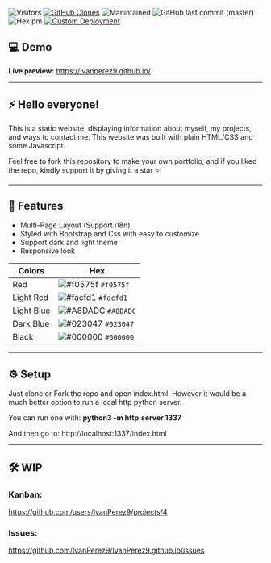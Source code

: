 <!-- ![visitor badge](https://visitor-badge.glitch.me/badge?page_id=IvanPerez9.github.io) -->

![Visitors](https://api.visitorbadge.io/api/visitors?path=https%3A%2F%2Fgithub.com%2FIvanPerez9%2FIvanPerez9.github.io&label=visitors&countColor=%23f47373&style=flat)
[![GitHub Clones](https://img.shields.io/badge/dynamic/json?color=orange&label=Clone&query=count&url=https://gist.githubusercontent.com/IvanPerez9/e4e3bb610367543b86adb9fb5af2bfa4/raw/clone.json&logo=github)](https://github.com/MShawon/github-clone-count-badge)
![Manintained](https://img.shields.io/badge/Maintained%3F-yes-green.svg)
![GitHub last commit (master)](https://img.shields.io/github/last-commit/IvanPerez9/IvanPerez9.github.io)
![Hex.pm](https://img.shields.io/hexpm/l/plug.svg)
[![Custom Deployment](https://github.com/IvanPerez9/IvanPerez9.github.io/actions/workflows/pagesDeployment.yml/badge.svg)](https://github.com/IvanPerez9/IvanPerez9.github.io/actions/workflows/pagesDeployment.yml)


## 💻 Demo 

 **Live preview:** https://ivanperez9.github.io/

 ---

## ⚡ Hello everyone!

This is a static website, displaying information about myself, my projects, and ways to contact me.
This website was built with plain HTML/CSS and some Javascript.

Feel free to fork this repository to make your own portfolio, and if you liked the repo, kindly support it by giving it a star ⭐!

---

## 🎨 Features

- Multi-Page Layout (Support i18n)
- Styled with Bootstrap and Css with easy to customize
- Support dark and light theme
- Responsive look

| Colors      |  Hex                                                                       |
| ---------- | ------------------------------------------------------------------------- |
| Red     | ![#f0575f](https://via.placeholder.com/15/f0575f/f0575f.png) `#f0575f` |
| Light Red     | ![#facfd1](https://via.placeholder.com/15/facfd1/facfd1.png) `#facfd1` |
| Light Blue  | ![#A8DADC](https://via.placeholder.com/15/A8DADC/A8DADC.png) `#A8DADC` |
| Dark Blue | ![#023047](https://via.placeholder.com/15/023047/023047.png) `#023047` |
| Black | ![#000000](https://via.placeholder.com/15/000000/000000.png) `#000000` |

---

## ⚙️ Setup

Just clone or Fork the repo and open index.html. However it would be a much better option to run a local http python server.

You can run one with: **python3 -m http.server 1337**

And then go to: http://localhost:1337/index.html

---

## 🛠️ WIP

### Kanban:
https://github.com/users/IvanPerez9/projects/4

### Issues:
https://github.com/IvanPerez9/IvanPerez9.github.io/issues

